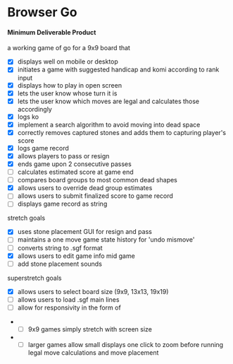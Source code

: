 # Browser Go 
#### Minimum Deliverable Product

a working game of go for a 9x9 board that
- [x] displays well on mobile or desktop 
- [x] initiates a game with suggested handicap and komi according to rank input
- [x] displays how to play in open screen
- [x] lets the user know whose turn it is
- [x] lets the user know which moves are legal and calculates those accordingly
- [x] logs ko
- [x] implement a search algorithm to avoid moving into dead space
- [x] correctly removes captured stones and adds them to capturing player's score
- [x] logs game record
- [x] allows players to pass or resign
- [x] ends game upon 2 consecutive passes
- [ ] calculates estimated score at game end
- [ ] compares board groups to most common dead shapes
- [x] allows users to override dead group estimates
- [ ] allows users to submit finalized score to game record
- [ ] displays game record as string

stretch goals
- [x] uses stone placement GUI for resign and pass
- [ ] maintains a one move game state history for 'undo mismove'
- [ ] converts string to .sgf format
- [x] allows users to edit game info mid game
- [ ] add stone placement sounds
  
superstretch goals
- [x] allows users to select board size (9x9, 13x13, 19x19)
- [ ] allows users to load .sgf main lines
- [ ] allow for responsivity in the form of
- - [ ]  9x9 games simply stretch with screen size
- - [ ] larger games allow small displays one click to zoom before running legal move calculations and move placement

<!-- describe go with images of game-->

<!-- List of technologies used -->

<!-- How to play, link to deploy -->

<!-- roadmap -->